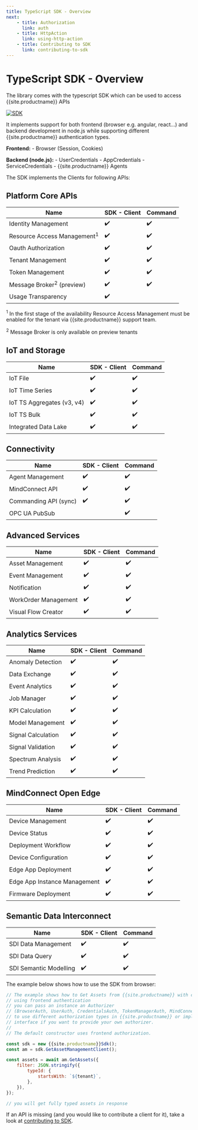 ```yaml
---
title: TypeScript SDK - Overview
next:
    - title: Authorization
      link: auth
    - title: HttpAction
      link: using-http-action
    - title: Contributing to SDK
      link: contributing-to-sdk
---
```


<!-- @format -->

# TypeScript SDK - Overview

The library comes with the typescript SDK which can be used to access {{site.productname}} APIs

[![SDK](https://img.shields.io/badge/SDK-full%20documentation-%23009999.svg)](/docs/mindconnect-nodejs/sdk/index.html)

It implements support for both frontend (browser e.g. angular, react...) and backend development in node.js while supporting different {{site.productname}} authentication types.

**Frontend:** - Browser (Session, Cookies)

**Backend (node.js):** - UserCredentials - AppCredentials - ServiceCredentials - {{site.productname}} Agents

The SDK implements the Clients for following APIs:

## Platform Core APIs

| Name |SDK - Client | Command |
| --- | --- | --- |
| Identity Management  | :heavy_check_mark: | :heavy_check_mark: |
| Resource Access Management<sup>1</sup>  | :heavy_check_mark: | :heavy_check_mark: |
| Oauth Authorization  | :heavy_check_mark: | :heavy_check_mark: |
| Tenant Management  | :heavy_check_mark: | :heavy_check_mark: |
| Token Management  | :heavy_check_mark: | :heavy_check_mark: |
| Message Broker<sup>2</sup> (preview)  | :heavy_check_mark: | :heavy_check_mark: |
| Usage Transparency  | :heavy_check_mark: |  |

<sup>1</sup> In the first stage of the availability Resource Access Management must be enabled for the tenant via {{site.productname}} support team.

<sup>2</sup> Message Broker is only available on preview tenants

## IoT and Storage

| Name |SDK - Client | Command |
| --- | --- | --- |
| IoT File   | :heavy_check_mark: | :heavy_check_mark: |
| IoT Time Series  | :heavy_check_mark: | :heavy_check_mark: |
| IoT TS Aggregates (v3, v4)  | :heavy_check_mark: | :heavy_check_mark:  |
| IoT TS Bulk  | :heavy_check_mark: | :heavy_check_mark: |
| Integrated Data Lake  | :heavy_check_mark: | :heavy_check_mark: |

## Connectivity

| Name |SDK - Client | Command |
| --- | --- | --- |
| Agent Management   | :heavy_check_mark: | :heavy_check_mark: |
| MindConnect API   | :heavy_check_mark: | :heavy_check_mark: |
| Commanding API (sync) | :heavy_check_mark: | :heavy_check_mark: |
| OPC UA PubSub    |  | :heavy_check_mark: |

## Advanced Services

| Name |SDK - Client | Command |
| --- | --- | --- |
| Asset Management   | :heavy_check_mark: | :heavy_check_mark: |
| Event Management   | :heavy_check_mark: | :heavy_check_mark: |
| Notification   | :heavy_check_mark: | :heavy_check_mark: |
| WorkOrder Management   | :heavy_check_mark: | :heavy_check_mark: |
| Visual Flow Creator    | :heavy_check_mark: | :heavy_check_mark: |

## Analytics Services

| Name |SDK - Client | Command |
| --- | --- | --- |
| Anomaly Detection   | :heavy_check_mark:  | :heavy_check_mark: |
| Data Exchange   | :heavy_check_mark: | :heavy_check_mark: |
| Event Analytics   | :heavy_check_mark: | :heavy_check_mark: |
| Job Manager   | :heavy_check_mark: | :heavy_check_mark: |
| KPI Calculation   | :heavy_check_mark: | :heavy_check_mark: |
| Model Management   | :heavy_check_mark: | :heavy_check_mark: |
| Signal Calculation   | :heavy_check_mark: | :heavy_check_mark: |
| Signal Validation   | :heavy_check_mark: | :heavy_check_mark: |
| Spectrum Analysis   | :heavy_check_mark: | :heavy_check_mark: |
| Trend Prediction   | :heavy_check_mark: | :heavy_check_mark: |

## MindConnect Open Edge

| Name |SDK - Client | Command |
| --- | --- | --- |
| Device Management   | :heavy_check_mark: | :heavy_check_mark:  |
| Device Status   | :heavy_check_mark: | :heavy_check_mark: |
| Deployment Workflow   | :heavy_check_mark: | :heavy_check_mark:  |
| Device Configuration   | :heavy_check_mark: | :heavy_check_mark:  |
| Edge App Deployment   | :heavy_check_mark: | :heavy_check_mark:  |
| Edge App Instance Management   | :heavy_check_mark: | :heavy_check_mark:  |
| Firmware Deployment   | :heavy_check_mark: | :heavy_check_mark:  |

## Semantic Data Interconnect

| Name |SDK - Client | Command |
| --- | --- | --- |
| SDI Data Management   | :heavy_check_mark:   | :heavy_check_mark: |
| SDI Data Query   | :heavy_check_mark:  | :heavy_check_mark: |
| SDI Semantic Modelling   | :heavy_check_mark:  | :heavy_check_mark: |

The example below shows how to use the SDK from browser:

```javascript
// The example shows how to Get Assets from {{site.productname}} with custom AssetType
// using frontend authentication
// you can pass an instance an Authorizer
// (BrowserAuth, UserAuth, CredentialsAuth, TokenManagerAuth, MindConnectAgent)
// to use different authorization types in {{site.productname}} or implement the TokenRotation
// interface if you want to provide your own authorizer.
//
// The default constructor uses frontend authorization.

const sdk = new {{site.productname}}Sdk();
const am = sdk.GetAssetManagementClient();

const assets = await am.GetAssets({
    filter: JSON.stringify({
        typeId: {
            startsWith: `${tenant}`,
        },
    }),
});

// you will get fully typed assets in response
```

If an API is missing (and you would like to contribute a client for it), take a look at [contributing to SDK](./contributing-to-sdk.html).
